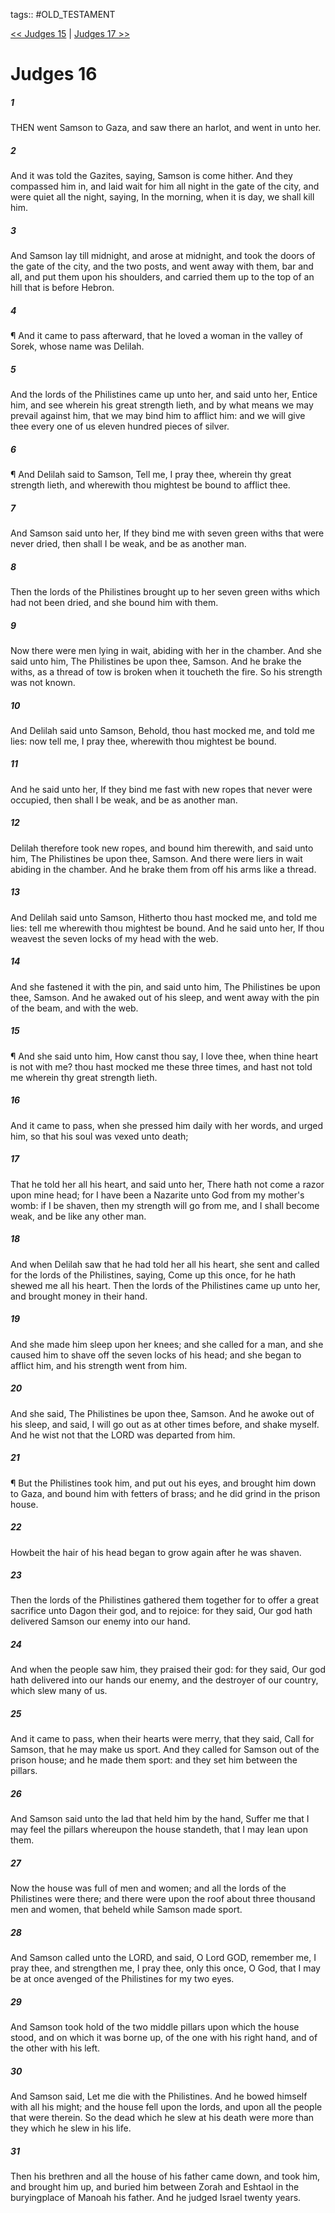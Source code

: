tags:: #OLD_TESTAMENT

[<< Judges 15](OLD_TESTAMENT/07_Judges/Judges_15.md) | [Judges 17 >>](OLD_TESTAMENT/07_Judges/Judges_17.md)

# Judges 16

##### 1

THEN went Samson to Gaza, and saw there an harlot, and went in unto her.

##### 2

And it was told the Gazites, saying, Samson is come hither. And they compassed him in, and laid wait for him all night in the gate of the city, and were quiet all the night, saying, In the morning, when it is day, we shall kill him.

##### 3

And Samson lay till midnight, and arose at midnight, and took the doors of the gate of the city, and the two posts, and went away with them, bar and all, and put them upon his shoulders, and carried them up to the top of an hill that is before Hebron.

##### 4

¶ And it came to pass afterward, that he loved a woman in the valley of Sorek, whose name was Delilah.

##### 5

And the lords of the Philistines came up unto her, and said unto her, Entice him, and see wherein his great strength lieth, and by what means we may prevail against him, that we may bind him to afflict him: and we will give thee every one of us eleven hundred pieces of silver.

##### 6

¶ And Delilah said to Samson, Tell me, I pray thee, wherein thy great strength lieth, and wherewith thou mightest be bound to afflict thee.

##### 7

And Samson said unto her, If they bind me with seven green withs that were never dried, then shall I be weak, and be as another man.

##### 8

Then the lords of the Philistines brought up to her seven green withs which had not been dried, and she bound him with them.

##### 9

Now there were men lying in wait, abiding with her in the chamber. And she said unto him, The Philistines be upon thee, Samson. And he brake the withs, as a thread of tow is broken when it toucheth the fire. So his strength was not known.

##### 10

And Delilah said unto Samson, Behold, thou hast mocked me, and told me lies: now tell me, I pray thee, wherewith thou mightest be bound.

##### 11

And he said unto her, If they bind me fast with new ropes that never were occupied, then shall I be weak, and be as another man.

##### 12

Delilah therefore took new ropes, and bound him therewith, and said unto him, The Philistines be upon thee, Samson. And there were liers in wait abiding in the chamber. And he brake them from off his arms like a thread.

##### 13

And Delilah said unto Samson, Hitherto thou hast mocked me, and told me lies: tell me wherewith thou mightest be bound. And he said unto her, If thou weavest the seven locks of my head with the web.

##### 14

And she fastened it with the pin, and said unto him, The Philistines be upon thee, Samson. And he awaked out of his sleep, and went away with the pin of the beam, and with the web.

##### 15

¶ And she said unto him, How canst thou say, I love thee, when thine heart is not with me? thou hast mocked me these three times, and hast not told me wherein thy great strength lieth.

##### 16

And it came to pass, when she pressed him daily with her words, and urged him, so that his soul was vexed unto death;

##### 17

That he told her all his heart, and said unto her, There hath not come a razor upon mine head; for I have been a Nazarite unto God from my mother's womb: if I be shaven, then my strength will go from me, and I shall become weak, and be like any other man.

##### 18

And when Delilah saw that he had told her all his heart, she sent and called for the lords of the Philistines, saying, Come up this once, for he hath shewed me all his heart. Then the lords of the Philistines came up unto her, and brought money in their hand.

##### 19

And she made him sleep upon her knees; and she called for a man, and she caused him to shave off the seven locks of his head; and she began to afflict him, and his strength went from him.

##### 20

And she said, The Philistines be upon thee, Samson. And he awoke out of his sleep, and said, I will go out as at other times before, and shake myself. And he wist not that the LORD was departed from him.

##### 21

¶ But the Philistines took him, and put out his eyes, and brought him down to Gaza, and bound him with fetters of brass; and he did grind in the prison house.

##### 22

Howbeit the hair of his head began to grow again after he was shaven.

##### 23

Then the lords of the Philistines gathered them together for to offer a great sacrifice unto Dagon their god, and to rejoice: for they said, Our god hath delivered Samson our enemy into our hand.

##### 24

And when the people saw him, they praised their god: for they said, Our god hath delivered into our hands our enemy, and the destroyer of our country, which slew many of us.

##### 25

And it came to pass, when their hearts were merry, that they said, Call for Samson, that he may make us sport. And they called for Samson out of the prison house; and he made them sport: and they set him between the pillars.

##### 26

And Samson said unto the lad that held him by the hand, Suffer me that I may feel the pillars whereupon the house standeth, that I may lean upon them.

##### 27

Now the house was full of men and women; and all the lords of the Philistines were there; and there were upon the roof about three thousand men and women, that beheld while Samson made sport.

##### 28

And Samson called unto the LORD, and said, O Lord GOD, remember me, I pray thee, and strengthen me, I pray thee, only this once, O God, that I may be at once avenged of the Philistines for my two eyes.

##### 29

And Samson took hold of the two middle pillars upon which the house stood, and on which it was borne up, of the one with his right hand, and of the other with his left.

##### 30

And Samson said, Let me die with the Philistines. And he bowed himself with all his might; and the house fell upon the lords, and upon all the people that were therein. So the dead which he slew at his death were more than they which he slew in his life.

##### 31

Then his brethren and all the house of his father came down, and took him, and brought him up, and buried him between Zorah and Eshtaol in the buryingplace of Manoah his father. And he judged Israel twenty years.
